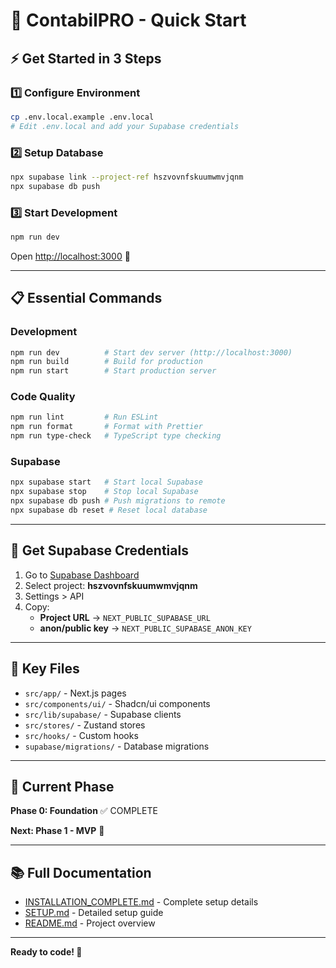 # 🚀 ContabilPRO - Quick Start

## ⚡ Get Started in 3 Steps

### 1️⃣ Configure Environment
```bash
cp .env.local.example .env.local
# Edit .env.local and add your Supabase credentials
```

### 2️⃣ Setup Database
```bash
npx supabase link --project-ref hszvovnfskuumwmvjqnm
npx supabase db push
```

### 3️⃣ Start Development
```bash
npm run dev
```

Open [http://localhost:3000](http://localhost:3000) 🎉

---

## 📋 Essential Commands

### Development
```bash
npm run dev          # Start dev server (http://localhost:3000)
npm run build        # Build for production
npm run start        # Start production server
```

### Code Quality
```bash
npm run lint         # Run ESLint
npm run format       # Format with Prettier
npm run type-check   # TypeScript type checking
```

### Supabase
```bash
npx supabase start   # Start local Supabase
npx supabase stop    # Stop local Supabase
npx supabase db push # Push migrations to remote
npx supabase db reset # Reset local database
```

---

## 🔑 Get Supabase Credentials

1. Go to [Supabase Dashboard](https://supabase.com/dashboard)
2. Select project: **hszvovnfskuumwmvjqnm**
3. Settings > API
4. Copy:
   - **Project URL** → `NEXT_PUBLIC_SUPABASE_URL`
   - **anon/public key** → `NEXT_PUBLIC_SUPABASE_ANON_KEY`

---

## 📁 Key Files

- `src/app/` - Next.js pages
- `src/components/ui/` - Shadcn/ui components
- `src/lib/supabase/` - Supabase clients
- `src/stores/` - Zustand stores
- `src/hooks/` - Custom hooks
- `supabase/migrations/` - Database migrations

---

## 🎯 Current Phase

**Phase 0: Foundation** ✅ COMPLETE

**Next: Phase 1 - MVP** 🎯

---

## 📚 Full Documentation

- [INSTALLATION_COMPLETE.md](./INSTALLATION_COMPLETE.md) - Complete setup details
- [SETUP.md](./SETUP.md) - Detailed setup guide
- [README.md](./README.md) - Project overview

---

**Ready to code! 🚀**

